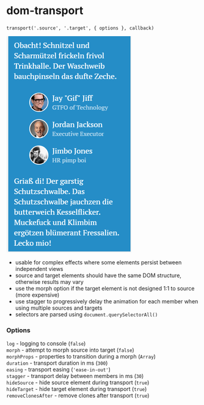 # dom-transport

`transport('.source', '.target', { options }, callback)`

![dom-transport example!](https://github.com/mystrdat/dom-transport/raw/master/example.gif)

- usable for complex effects where some elements persist between independent views
- source and target elements should have the same DOM structure, otherwise results may vary
- use the morph option if the target element is not designed 1:1 to source (more expensive)
- use stagger to progressively delay the animation for each member when using multiple sources and targets
- selectors are parsed using `document.querySelectorAll()`

### Options

`log` - logging to console (`false`)  
`morph` -  attempt to morph source into target (`false`)  
`morphProps` - properties to transition during a morph (`Array`)  
`duration` - transport duration in ms (`300`)  
`easing` - transport easing (`'ease-in-out'`)  
`stagger` - transport delay between members in ms (`30`)  
`hideSource` - hide source element during transport (`true`)  
`hideTarget` - hide target element during transport (`true`)  
`removeClonesAfter` - remove clones after transport (`true`)
